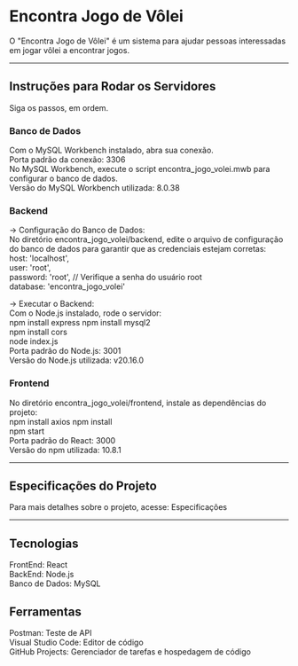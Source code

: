 # Encontra Jogo de Vôlei  
O "Encontra Jogo de Vôlei" é um sistema para ajudar pessoas interessadas em jogar vôlei a encontrar jogos.  

--------------------------------------------------

## Instruções para Rodar os Servidores  
Siga os passos, em ordem.

### Banco de Dados  
Com o MySQL Workbench instalado, abra sua conexão.  
Porta padrão da conexão: 3306  
No MySQL Workbench, execute o script encontra_jogo_volei.mwb para configurar o banco de dados.  
Versão do MySQL Workbench utilizada: 8.0.38  

### Backend  
-> Configuração do Banco de Dados:  
No diretório encontra_jogo_volei/backend, edite o arquivo de configuração do banco de dados para garantir que as credenciais estejam corretas:  
    host: 'localhost',  
    user: 'root',  
    password: 'root', // Verifique a senha do usuário root  
    database: 'encontra_jogo_volei'  

-> Executar o Backend:  
Com o Node.js instalado, rode o servidor:  
    npm install express
    npm install mysql2  
    npm install cors  
    node index.js  
Porta padrão do Node.js: 3001  
Versão do Node.js utilizada: v20.16.0  

### Frontend  
No diretório encontra_jogo_volei/frontend, instale as dependências do projeto:  
    npm install axios
    npm install  
    npm start  
Porta padrão do React: 3000  
Versão do npm utilizada: 10.8.1  

--------------------------------------------------

## Especificações do Projeto  
Para mais detalhes sobre o projeto, acesse: Especificações  

--------------------------------------------------

## Tecnologias  
FrontEnd: React  
BackEnd: Node.js  
Banco de Dados: MySQL  

## Ferramentas  
Postman: Teste de API  
Visual Studio Code: Editor de código  
GitHub Projects: Gerenciador de tarefas e hospedagem de código  